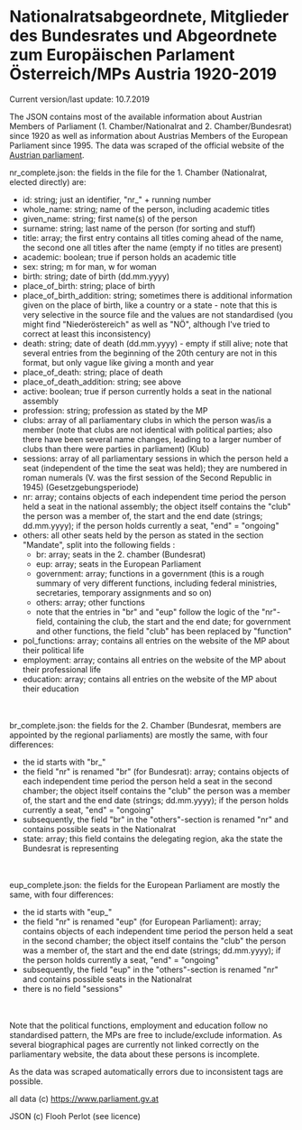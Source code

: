 # Nationalratsabgeordnete, Mitglieder des Bundesrates und Abgeordnete zum Europäischen Parlament Österreich/MPs Austria 1920-2019
Current version/last update: 10.7.2019

The JSON contains most of the available information about Austrian Members of Parliament (1. Chamber/Nationalrat and 2. Chamber/Bundesrat) since 1920 as well as information about Austrias Members of the European Parliament since 1995. The data was scraped of the official website of the [Austrian parliament](https://www.parlament.gv.at).

nr_complete.json: the fields in the file for the 1. Chamber (Nationalrat, elected directly) are:

* id: string; just an identifier, "nr_" + running number
* whole_name: string; name of the person, including academic titles
* given_name: string; first name(s) of the person
* surname: string; last name of the person (for sorting and stuff)
* title: array; the first entry contains all titles coming ahead of the name, the second one all titles after the name (empty if no titles are present)
* academic: boolean; true if person holds an academic title
* sex: string; m for man, w for woman
* birth: string; date of birth (dd.mm.yyyy)
* place_of_birth: string; place of birth
* place_of_birth_addition: string; sometimes there is additional information given on the place of birth, like a country or a state - note that this is very selective in the source file and the values are not standardised (you might find "Niederöstereich" as well as "NÖ", although I've tried to correct at least this inconsistency)
* death: string; date of death (dd.mm.yyyy) - empty if still alive; note that several entries from the beginning of the 20th century are not in this format, but only vague like giving a month and year
* place_of_death: string; place of death
* place_of_death_addition: string; see above
* active: boolean; true if person currently holds a seat in the national assembly
* profession: string; profession as stated by the MP
* clubs: array of all parliamentary clubs in which the person was/is a member (note that clubs are not identical with political parties; also there have been several name changes, leading to a larger number of clubs than there were parties in parliament) (Klub)
* sessions: array of all parliamentary sessions in which the person held a seat (independent of the time the seat was held); they are numbered in roman numerals (V. was the first session of the Second Republic in 1945) (Gesetzgebungsperiode)
* nr: array; contains objects of each independent time period the person held a seat in the national assembly; the object itself contains the "club" the person was a member of, the start and the end date (strings; dd.mm.yyyy); if the person holds currently a seat, "end" = "ongoing"
* others: all other seats held by the person as stated in the section "Mandate", split into the following fields :
    * br: array; seats in the 2. chamber (Bundesrat)
    * eup: array; seats in the European Parliament
    * government: array; functions in a government (this is a rough summary of very different functions, including federal ministries, secretaries, temporary assignments and so on)
    * others: array; other functions
    * note that the entries in "br" and "eup" follow the logic of the "nr"-field, containing the club, the start and the end date; for government and other functions, the field "club" has been replaced by "function"
* pol_functions: array; contains all entries on the website of the MP about their political life
* employment: array; contains all entries on the website of the MP about their professional life
* education: array; contains all entries on the website of the MP about their education

<br>
<br>
br_complete.json: the fields for the 2. Chamber (Bundesrat, members are appointed by the regional parliaments) are mostly the same, with four differences:

* the id starts with "br_"
* the field "nr" is renamed "br" (for Bundesrat): array; contains objects of each independent time period the person held a seat in the second chamber; the object itself contains the "club" the person was a member of, the start and the end date (strings; dd.mm.yyyy); if the person holds currently a seat, "end" = "ongoing"
* subsequently, the field "br" in the "others"-section is renamed "nr" and contains possible seats in the Nationalrat
* state: array; this field contains the delegating region, aka the state the Bundesrat is representing

<br>
<br>
eup_complete.json: the fields for the European Parliament are mostly the same, with four differences:

* the id starts with "eup_"
* the field "nr" is renamed "eup" (for European Parliament): array; contains objects of each independent time period the person held a seat in the second chamber; the object itself contains the "club" the person was a member of, the start and the end date (strings; dd.mm.yyyy); if the person holds currently a seat, "end" = "ongoing"
* subsequently, the field "eup" in the "others"-section is renamed "nr" and contains possible seats in the Nationalrat
* there is no field "sessions"

<br>
<br>
Note that the political functions, employment and education follow no standardised pattern, the MPs are free to include/exclude information. As several biographical pages are currently not linked correctly on the parliamentary website, the data about these persons is incomplete.

As the data was scraped automatically errors due to inconsistent tags are possible.

all data (c) https://www.parliament.gv.at

JSON (c) Flooh Perlot (see licence)
